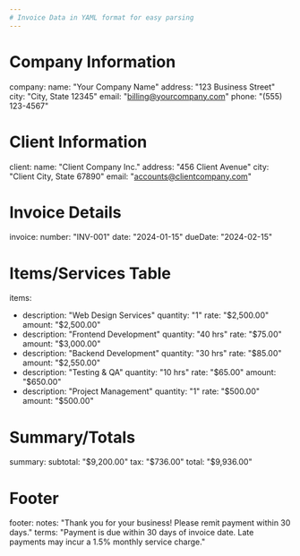 ```yaml
---
# Invoice Data in YAML format for easy parsing
---
```


# Company Information
company:
  name: "Your Company Name"
  address: "123 Business Street"
  city: "City, State 12345"
  email: "billing@yourcompany.com"
  phone: "(555) 123-4567"

# Client Information  
client:
  name: "Client Company Inc."
  address: "456 Client Avenue"
  city: "Client City, State 67890"
  email: "accounts@clientcompany.com"

# Invoice Details
invoice:
  number: "INV-001"
  date: "2024-01-15"
  dueDate: "2024-02-15"

# Items/Services Table
items:
  - description: "Web Design Services"
    quantity: "1"
    rate: "$2,500.00"
    amount: "$2,500.00"
  - description: "Frontend Development"
    quantity: "40 hrs"
    rate: "$75.00"
    amount: "$3,000.00"
  - description: "Backend Development"
    quantity: "30 hrs"
    rate: "$85.00"
    amount: "$2,550.00"
  - description: "Testing & QA"
    quantity: "10 hrs"
    rate: "$65.00"
    amount: "$650.00"
  - description: "Project Management"
    quantity: "1"
    rate: "$500.00"
    amount: "$500.00"

# Summary/Totals
summary:
  subtotal: "$9,200.00"
  tax: "$736.00"
  total: "$9,936.00"

# Footer
footer:
  notes: "Thank you for your business! Please remit payment within 30 days."
  terms: "Payment is due within 30 days of invoice date. Late payments may incur a 1.5% monthly service charge."